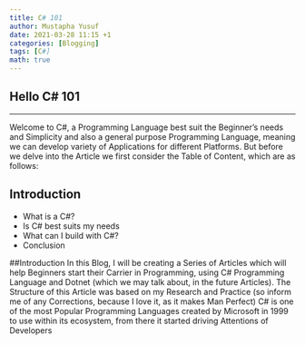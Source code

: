 ```yaml
---
title: C# 101
author: Mustapha Yusuf
date: 2021-03-28 11:15 +1
categories: [Blogging]
tags: [C#]
math: true
---
```


## Hello C# 101
***

Welcome to C#, a Programming Language best suit the Beginner’s needs and Simplicity and also a general purpose Programming Language, meaning we can develop variety of Applications for different Platforms. But before we delve into the Article we first consider the Table of Content, which are as follows:

## Introduction
-	What is a C#?
-	Is C# best suits my needs
-	What can I build with C#?
-	Conclusion

##Introduction
In this Blog, I will be creating a Series of Articles which will help Beginners start their Carrier in Programming, using C# Programming Language and Dotnet (which we may talk about, in the future Articles).
The Structure of this Article was based on my Research and Practice (so inform me of any Corrections, because I love it, as it makes Man Perfect)
C# is one of the most Popular Programming Languages created by Microsoft in 1999 to use within its ecosystem, from there it started driving Attentions of Developers 

 
